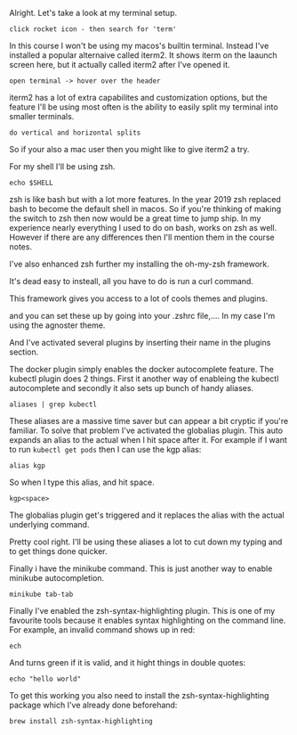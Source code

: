 Alright. Let's take a look at my terminal setup. 

```
click rocket icon - then search for 'term'
```


In this course I won't be using my macos's builtin terminal. Instead I've installed a popular alternaive called iterm2. It shows iterm on the laaunch screen here, but it actually called iterm2 after I've opened it. 

```
open terminal -> hover over the header
```


iterm2 has a lot of extra capabilites and customization options, but the feature I'll be using most often is the ability to easily split my terminal into smaller terminals.

```
do vertical and horizontal splits
```

So if your also a mac user then you might like to give iterm2 a try. 


For my shell I'll be using zsh.

```
echo $SHELL
```

zsh is like bash but with a lot more features. In the year 2019 zsh replaced bash to become the default shell in macos. So if you're thinking of making the switch to zsh then now would be a great time to jump ship. In my experience nearly everything I used to do on bash, works on zsh as well. However if there are any differences then I'll mention them in the course notes.  

I've also enhanced zsh further my installing the oh-my-zsh framework. 

It's dead easy to insteall, all you have to do is run a curl command. 


This framework gives you access to a lot of cools themes and plugins. 







and you can set these up by going into your .zshrc file,.... In my case I'm using the agnoster theme. 





And I've activated several plugins by inserting their name in the plugins section. 

The docker plugin simply enables the docker autocomplete feature. The kubectl plugin does 2 things. First it another way of enableing the kubectl autocomplete and secondly it also sets up bunch of handy aliases. 

```
aliases | grep kubectl
```


These aliases are a massive time saver but can appear a bit cryptic if you're familiar. To solve that problem I've activated the globalias plugin. This auto expands an alias to the actual when I hit space after it. For example if I want to run `kubectl get pods` then I can use the kgp alias:

```
alias kgp
```

So when I type this alias, and hit space. 


```
kgp<space>
```

The globalias plugin get's triggered and it replaces the alias with the actual underlying command.

Pretty cool right. I'll be using these aliases a lot to cut down my typing and to get things done quicker.

Finally i have the minikube command. This is just another way to enable minikube autocompletion. 

```
minikube tab-tab
```

Finally I've enabled the zsh-syntax-highlighting plugin. This is one of my favourite tools because it enables syntax highlighting on the command line. For example, an invalid command shows up in red:


```
ech
```

And turns green if it is valid, and it hight things in double quotes:

```
echo "hello world"
```

To get this working you also need to install the zsh-syntax-highlighting package which I've already done beforehand:

```
brew install zsh-syntax-highlighting
```